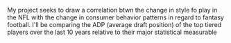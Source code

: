 My project seeks to draw a correlation btwn the change in style fo play in the NFL with the change in consumer behavior patterns in regard to fantasy football.  I'll be comparing the ADP (average draft position) of the top tiered players over the last 10 years relative to their major statistical measurable


